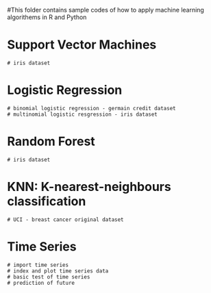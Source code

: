 #This folder contains sample codes of how to apply machine learning algorithems in R and Python


# Support Vector Machines
    # iris dataset

# Logistic Regression 
    # binomial logistic regression - germain credit dataset
    # multinomial logistic resgression - iris dataset

# Random Forest
    # iris dataset

# KNN:  K-nearest-neighbours classification
    # UCI - breast cancer original dataset
    
# Time Series
    # import time series
    # index and plot time series data
    # basic test of time series
    # prediction of future
